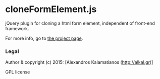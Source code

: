 # cloneFormElement.js
jQuery plugin for cloning a html form element, independent of front-end framework.

For more info, go to [the project page](http://alkal.github.io/cloneFormElement.js).

### Legal

Author & copyright (c) 2015: [Alexandros Kalamatianos (http://alkal.gr)]

GPL license
